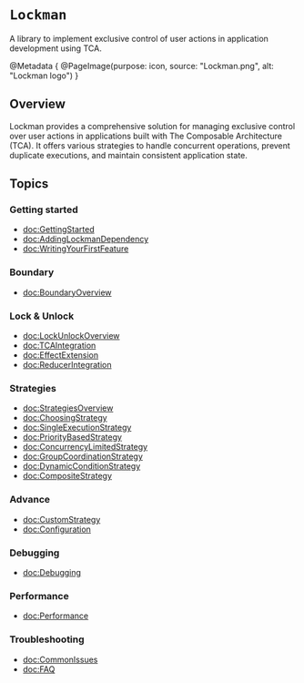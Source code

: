 # ``Lockman``

A library to implement exclusive control of user actions in application development using TCA.

@Metadata {
  @PageImage(purpose: icon, source: "Lockman.png", alt: "Lockman logo")
}

## Overview

Lockman provides a comprehensive solution for managing exclusive control over user actions in applications built with The Composable Architecture (TCA). It offers various strategies to handle concurrent operations, prevent duplicate executions, and maintain consistent application state.

## Topics

### Getting started
- <doc:GettingStarted>
- <doc:AddingLockmanDependency>
- <doc:WritingYourFirstFeature>

### Boundary
- <doc:BoundaryOverview>

### Lock & Unlock
- <doc:LockUnlockOverview>
- <doc:TCAIntegration>
- <doc:EffectExtension>
- <doc:ReducerIntegration>

### Strategies
- <doc:StrategiesOverview>
- <doc:ChoosingStrategy>
- <doc:SingleExecutionStrategy>
- <doc:PriorityBasedStrategy>
- <doc:ConcurrencyLimitedStrategy>
- <doc:GroupCoordinationStrategy>
- <doc:DynamicConditionStrategy>
- <doc:CompositeStrategy>

### Advance
- <doc:CustomStrategy>
- <doc:Configuration>

### Debugging
- <doc:Debugging>

### Performance
- <doc:Performance>

### Troubleshooting
- <doc:CommonIssues>
- <doc:FAQ>